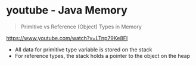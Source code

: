# youtube - Java Memory

> Primitive vs Reference (Object) Types in Memory

https://www.youtube.com/watch?v=LTnp79Ke8FI

- All data for primitive type variable is stored on the stack
- For reference types, the stack holds a pointer to the object on the heap
